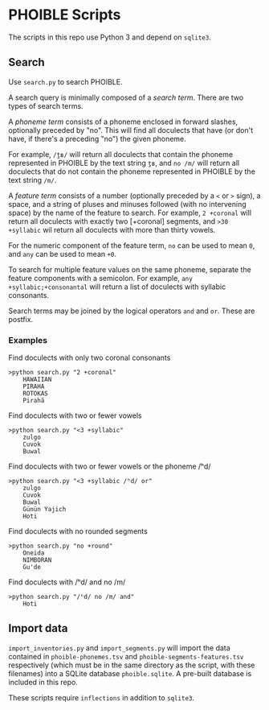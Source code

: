 # PHOIBLE Scripts

The scripts in this repo use Python 3 and depend on `sqlite3`.

## Search

Use `search.py` to search PHOIBLE. 

A search query is minimally composed of a *search term*. There are two types of search terms. 

A *phoneme term* consists of a phoneme enclosed in forward slashes, optionally preceded by "no". This will find all doculects that have (or don't have, if there's a preceding "no") the given phoneme. 

For example, `/t̪ʙ/` will return all doculects that contain the phoneme represented in PHOIBLE by the text string `t̪ʙ`, and `no /m/` will return all doculects that do not contain the phoneme represented in PHOIBLE by the text string `/m/`.

A *feature term* consists of a number (optionally preceded by a `<` or `>` sign), a space, and a string of pluses and minuses followed (with no intervening space) by the name of the feature to search. For example, `2 +coronal` will return all doculects with exactly two [+coronal] segments, and `>30 +syllabic` wil return all doculects with more than thirty vowels.

For the numeric component of the feature term, `no` can be used to mean `0`, and `any` can be used to mean `+0`.

To search for multiple feature values on the same phoneme, separate the feature components with a semicolon. For example, `any +syllabic;+consonantal` will return a list of doculects with syllabic consonants.

Search terms may be joined by the logical operators `and` and `or`. These are postfix.

### Examples

Find doculects with only two coronal consonants
```
>python search.py "2 +coronal"
    HAWAIIAN
    PIRAHA
    ROTOKAS
    Pirahã
```

Find doculects with two or fewer vowels
```
>python search.py "<3 +syllabic"
    zulgo
    Cuvok
    Buwal
```
    
Find doculects with two or fewer vowels or the phoneme /ʰd/
```
>python search.py "<3 +syllabic /ʰd/ or"
    zulgo
    Cuvok
    Buwal
    Günün Yajich
    Hoti
```

Find doculects with no rounded segments
```
>python search.py "no +round"
    Oneida
    NIMBORAN
    Gu'de
```

Find doculects with /ʰd/ and no /m/
```
>python search.py "/ʰd/ no /m/ and"
    Hoti
```

## Import data

`import_inventories.py` and `import_segments.py` will import the data contained in `phoible-phonemes.tsv` and `phoible-segments-features.tsv` respectively (which must be in the same directory as the script, with these filenames) into a SQLite database `phoible.sqlite`. A pre-built database is included in this repo.

These scripts require `inflections` in addition to `sqlite3`.
